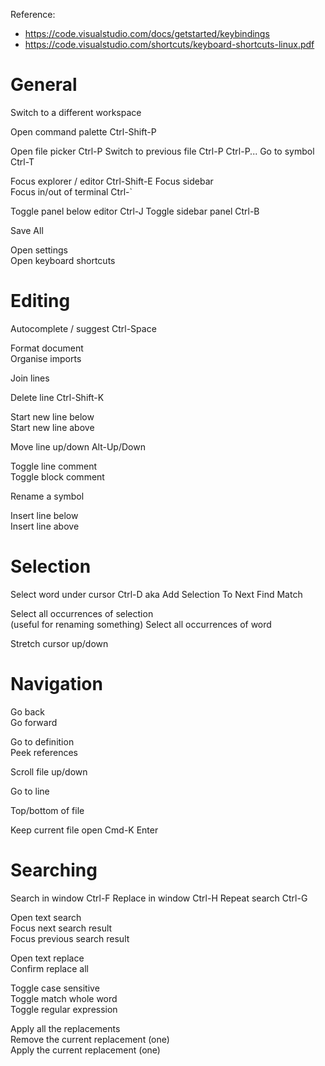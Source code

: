 Reference:
- https://code.visualstudio.com/docs/getstarted/keybindings
- https://code.visualstudio.com/shortcuts/keyboard-shortcuts-linux.pdf



# General

Switch to a different workspace        

Open command palette                   Ctrl-Shift-P

Open file picker                       Ctrl-P
Switch to previous file                Ctrl-P Ctrl-P...
Go to symbol                           Ctrl-T

Focus explorer / editor                Ctrl-Shift-E
Focus sidebar                          
Focus in/out of terminal               Ctrl-`

Toggle panel below editor              Ctrl-J
Toggle sidebar panel                   Ctrl-B

Save All                               

Open settings                          
Open keyboard shortcuts                



# Editing

Autocomplete / suggest                 Ctrl-Space

Format document                        
Organise imports                       

Join lines                             

Delete line                            Ctrl-Shift-K

Start new line below                   
Start new line above                   

Move line up/down                      Alt-Up/Down

Toggle line comment                    
Toggle block comment                   

Rename a symbol                        

Insert line below                      
Insert line above                      



# Selection

Select word under cursor               Ctrl-D
aka Add Selection To Next Find Match

Select all occurrences of selection    
(useful for renaming something)
Select all occurrences of word         

Stretch cursor up/down                 



# Navigation

Go back                                
Go forward                             

Go to definition                       
Peek references                        

Scroll file up/down                    

Go to line                             

Top/bottom of file                     

Keep current file open                 Cmd-K Enter



# Searching

Search in window                       Ctrl-F
Replace in window                      Ctrl-H
Repeat search                          Ctrl-G

Open text search                       
Focus next search result               
Focus previous search result           

Open text replace                      
Confirm replace all                    

Toggle case sensitive                  
Toggle match whole word                
Toggle regular expression              

Apply all the replacements             
Remove the current replacement (one)   
Apply the current replacement (one)    

